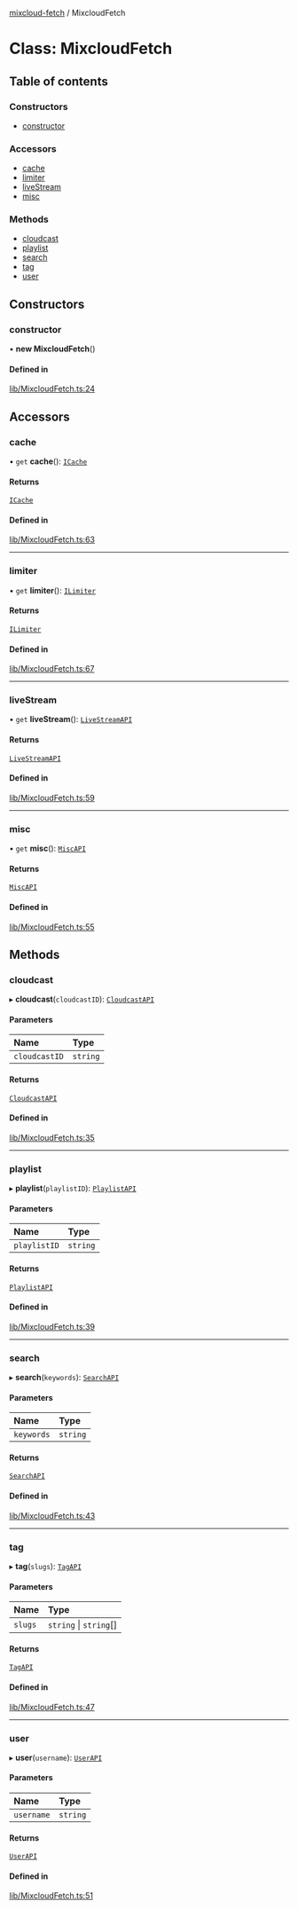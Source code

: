 [mixcloud-fetch](../README.md) / MixcloudFetch

# Class: MixcloudFetch

## Table of contents

### Constructors

- [constructor](MixcloudFetch.md#constructor)

### Accessors

- [cache](MixcloudFetch.md#cache)
- [limiter](MixcloudFetch.md#limiter)
- [liveStream](MixcloudFetch.md#livestream)
- [misc](MixcloudFetch.md#misc)

### Methods

- [cloudcast](MixcloudFetch.md#cloudcast)
- [playlist](MixcloudFetch.md#playlist)
- [search](MixcloudFetch.md#search)
- [tag](MixcloudFetch.md#tag)
- [user](MixcloudFetch.md#user)

## Constructors

### constructor

• **new MixcloudFetch**()

#### Defined in

[lib/MixcloudFetch.ts:24](https://github.com/patrickkfkan/mixcloud-fetch/blob/e4ecdc8/src/lib/MixcloudFetch.ts#L24)

## Accessors

### cache

• `get` **cache**(): [`ICache`](../interfaces/ICache.md)

#### Returns

[`ICache`](../interfaces/ICache.md)

#### Defined in

[lib/MixcloudFetch.ts:63](https://github.com/patrickkfkan/mixcloud-fetch/blob/e4ecdc8/src/lib/MixcloudFetch.ts#L63)

___

### limiter

• `get` **limiter**(): [`ILimiter`](../interfaces/ILimiter.md)

#### Returns

[`ILimiter`](../interfaces/ILimiter.md)

#### Defined in

[lib/MixcloudFetch.ts:67](https://github.com/patrickkfkan/mixcloud-fetch/blob/e4ecdc8/src/lib/MixcloudFetch.ts#L67)

___

### liveStream

• `get` **liveStream**(): [`LiveStreamAPI`](LiveStreamAPI.md)

#### Returns

[`LiveStreamAPI`](LiveStreamAPI.md)

#### Defined in

[lib/MixcloudFetch.ts:59](https://github.com/patrickkfkan/mixcloud-fetch/blob/e4ecdc8/src/lib/MixcloudFetch.ts#L59)

___

### misc

• `get` **misc**(): [`MiscAPI`](MiscAPI.md)

#### Returns

[`MiscAPI`](MiscAPI.md)

#### Defined in

[lib/MixcloudFetch.ts:55](https://github.com/patrickkfkan/mixcloud-fetch/blob/e4ecdc8/src/lib/MixcloudFetch.ts#L55)

## Methods

### cloudcast

▸ **cloudcast**(`cloudcastID`): [`CloudcastAPI`](CloudcastAPI.md)

#### Parameters

| Name | Type |
| :------ | :------ |
| `cloudcastID` | `string` |

#### Returns

[`CloudcastAPI`](CloudcastAPI.md)

#### Defined in

[lib/MixcloudFetch.ts:35](https://github.com/patrickkfkan/mixcloud-fetch/blob/e4ecdc8/src/lib/MixcloudFetch.ts#L35)

___

### playlist

▸ **playlist**(`playlistID`): [`PlaylistAPI`](PlaylistAPI.md)

#### Parameters

| Name | Type |
| :------ | :------ |
| `playlistID` | `string` |

#### Returns

[`PlaylistAPI`](PlaylistAPI.md)

#### Defined in

[lib/MixcloudFetch.ts:39](https://github.com/patrickkfkan/mixcloud-fetch/blob/e4ecdc8/src/lib/MixcloudFetch.ts#L39)

___

### search

▸ **search**(`keywords`): [`SearchAPI`](SearchAPI.md)

#### Parameters

| Name | Type |
| :------ | :------ |
| `keywords` | `string` |

#### Returns

[`SearchAPI`](SearchAPI.md)

#### Defined in

[lib/MixcloudFetch.ts:43](https://github.com/patrickkfkan/mixcloud-fetch/blob/e4ecdc8/src/lib/MixcloudFetch.ts#L43)

___

### tag

▸ **tag**(`slugs`): [`TagAPI`](TagAPI.md)

#### Parameters

| Name | Type |
| :------ | :------ |
| `slugs` | `string` \| `string`[] |

#### Returns

[`TagAPI`](TagAPI.md)

#### Defined in

[lib/MixcloudFetch.ts:47](https://github.com/patrickkfkan/mixcloud-fetch/blob/e4ecdc8/src/lib/MixcloudFetch.ts#L47)

___

### user

▸ **user**(`username`): [`UserAPI`](UserAPI.md)

#### Parameters

| Name | Type |
| :------ | :------ |
| `username` | `string` |

#### Returns

[`UserAPI`](UserAPI.md)

#### Defined in

[lib/MixcloudFetch.ts:51](https://github.com/patrickkfkan/mixcloud-fetch/blob/e4ecdc8/src/lib/MixcloudFetch.ts#L51)
